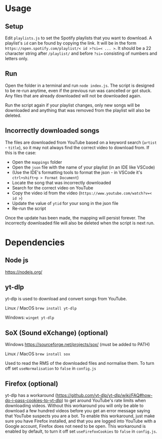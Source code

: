 # Usage

## Setup

Edit `playlists.js` to set the Spotify playlists that you want to download. A playlist's `id` can be found by copying
the link. It will be in the form `https://open.spotify.com/playlist/< id >?si=< ... >`. It should be a 22 character
string after `/playlist/` and before `?si=` consisting of numbers and letters only.

## Run

Open the folder in a terminal and run `node index.js`. The script is designed to be re-run anytime, even if the previous
run was cancelled or got stuck. Any files that are already downloaded will not be downloaded again.

Run the script again if your playlist changes, only new songs will be downloaded and anything that was removed from
the playlist will also be deleted.

## Incorrectly downloaded songs

The files are downloaded from YouTube based on a keyword search (`artist` - `title`), so it may not always find the
correct video to download from. If this is the case:

- Open the `mappings` folder
- Open the `json` file with the name of your playlist (in an IDE like VSCode)
- (Use the IDE's formatting tools to format the json - in VSCode it's `ctrl+shift+p > Format Document`)
- Locate the song that was incorrectly downloaded
- Search for the correct video on YouTube
- Copy the video id from the video (`https://www.youtube.com/watch?v=< id >`)
- Update the value of `ytid` for your song in the json file
- Re-run the script

Once the update has been made, the mapping will persist forever. The incorrectly downloaded file will also be deleted
when the script is next run.

# Dependencies

## Node js

https://nodejs.org/

## yt-dlp

yt-dlp is used to download and convert songs from YouTube.

Linux / MacOS
`brew install yt-dlp`

Windows:
`winget yt-dlp`

## SoX (Sound eXchange) (optional)

Windows
https://sourceforge.net/projects/sox/
(must be added to PATH)

Linux / MacOS
`brew install sox`

Used to read the RMS of the downloaded files and normalise them. To turn off set `useNormalisation` to `false` in
`config.js`

## Firefox (optional)

yt-dlp has a workaround (https://github.com/yt-dlp/yt-dlp/wiki/FAQ#how-do-i-pass-cookies-to-yt-dlp) to get around
YouTube's rate limits when downloading videos. Without this workaround you will only be able to download a few hundred
videos before you get an error message saying that YouTube suspects you are a bot. To enable this workaround, just make
sure you have Firefox installed, and that you are logged into YouTube with a Google account, Firefox does not need to be
open. This workaround is enabled by default, to turn it off set `useFirefoxCookies` to `false` in `config.js`.